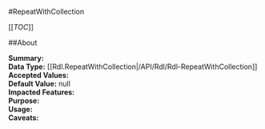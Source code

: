 #RepeatWithCollection

[[_TOC_]]

##About

**Summary:**   
**Data Type:** [[Rdl.RepeatWithCollection|/API/Rdl/Rdl-RepeatWithCollection]]  
**Accepted Values:**   
**Default Value:** null  
**Impacted Features:**   
**Purpose:**   
**Usage:**   
**Caveats:**   

